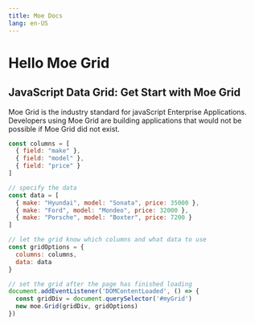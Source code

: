 ```yaml
---
title: Moe Docs
lang: en-US
---
```

# Hello Moe Grid

## JavaScript Data Grid: Get Start with Moe Grid

Moe Grid is the industry standard for javaScript Enterprise Applications. Developers using Moe Grid are building
applications that would not be possible if Moe Grid did not exist.

```javascript
const columns = [
  { field: "make" },
  { field: "model" },
  { field: "price" }
]

// specify the data
const data = [ 
  { make: "Hyundai", model: "Sonata", price: 35000 },
  { make: "Ford", model: "Mondeo", price: 32000 },
  { make: "Porsche", model: "Boxter", price: 7200 }
]

// let the grid know which columns and what data to use
const gridOptions = {
  columns: columns,
  data: data
}

// set the grid after the page has finished loading
document.addEventListener('DOMContentLoaded', () => {
  const gridDiv = document.querySelector('#myGrid')
  new moe.Grid(gridDiv, gridOptions)
})
```